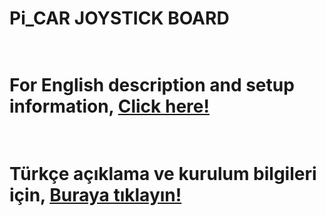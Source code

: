 # Pi_CAR JOYSTICK BOARD<br><br>

# For English description and setup information, [Click here!](https://github.com/zafersn/pi_communition_board/blob/master/README-EN.md)  <br><br>
# Türkçe açıklama ve kurulum bilgileri için, [Buraya tıklayın!](https://github.com/zafersn/pi_communition_board/blob/master/README-TR.md) <br><br>
